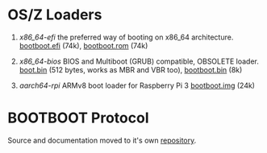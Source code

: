 OS/Z Loaders
============

1. *x86_64-efi* the preferred way of booting on x86_64 architecture.
    [bootboot.efi](https://github.com/bztsrc/bootboot/blob/master/bootboot.efi?raw=true) (74k), [bootboot.rom](https://github.com/bztsrc/bootboot/blob/master/bootboot.rom?raw=true) (74k)

2. *x86_64-bios* BIOS and Multiboot (GRUB) compatible, OBSOLETE loader.
    [boot.bin](https://github.com/bztsrc/bootboot/blob/master/boot.bin?raw=true) (512 bytes, works as MBR and VBR too), [bootboot.bin](https://github.com/bztsrc/bootboot/blob/master/bootboot.bin?raw=true) (8k)

3. *aarch64-rpi* ARMv8 boot loader for Raspberry Pi 3
    [bootboot.img](https://github.com/bztsrc/bootboot/blob/master/bootboot.img?raw=true) (24k)

BOOTBOOT Protocol
=================

Source and documentation moved to it's own [repository](https://github.com/bztsrc/bootboot).
